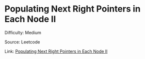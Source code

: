 # Populating Next Right Pointers in Each Node II
Difficulty: Medium

Source: Leetcode

Link: [Populating Next Right Pointers in Each Node II](https://leetcode.com/problems/populating-next-right-pointers-in-each-node-ii/description/)
